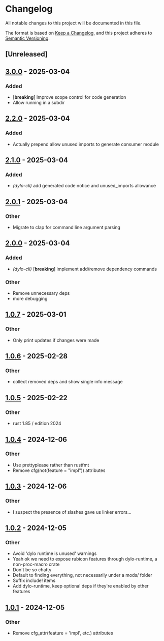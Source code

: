 # Changelog

All notable changes to this project will be documented in this file.

The format is based on [Keep a Changelog](https://keepachangelog.com/en/1.0.0/),
and this project adheres to [Semantic Versioning](https://semver.org/spec/v2.0.0.html).

## [Unreleased]

## [3.0.0](https://github.com/bearcove/dylo/compare/dylo-cli-v2.2.0...dylo-cli-v3.0.0) - 2025-03-04

### Added

- [**breaking**] Improve scope control for code generation
- Allow running in a subdir

## [2.2.0](https://github.com/bearcove/dylo/compare/dylo-cli-v2.1.0...dylo-cli-v2.2.0) - 2025-03-04

### Added

- Actually prepend allow unused imports to generate consumer module

## [2.1.0](https://github.com/bearcove/dylo/compare/dylo-cli-v2.0.1...dylo-cli-v2.1.0) - 2025-03-04

### Added

- *(dylo-cli)* add generated code notice and unused_imports allowance

## [2.0.1](https://github.com/bearcove/dylo/compare/dylo-cli-v2.0.0...dylo-cli-v2.0.1) - 2025-03-04

### Other

- Migrate to clap for command line argument parsing

## [2.0.0](https://github.com/bearcove/dylo/compare/dylo-cli-v1.0.7...dylo-cli-v2.0.0) - 2025-03-04

### Added

- *(dylo-cli)* [**breaking**] implement add/remove dependency commands

### Other

- Remove unnecessary deps
- more debugging

## [1.0.7](https://github.com/bearcove/dylo/compare/dylo-cli-v1.0.6...dylo-cli-v1.0.7) - 2025-03-01

### Other

- Only print updates if changes were made

## [1.0.6](https://github.com/bearcove/dylo/compare/dylo-cli-v1.0.5...dylo-cli-v1.0.6) - 2025-02-28

### Other

- collect removed deps and show single info message

## [1.0.5](https://github.com/bearcove/dylo/compare/dylo-cli-v1.0.4...dylo-cli-v1.0.5) - 2025-02-22

### Other

- rust 1.85 / edition 2024

## [1.0.4](https://github.com/bearcove/dylo/compare/dylo-cli-v1.0.3...dylo-cli-v1.0.4) - 2024-12-06

### Other

- Use prettyplease rather than rustfmt
- Remove cfg(not(feature = "impl")) attributes

## [1.0.3](https://github.com/bearcove/dylo/compare/dylo-cli-v1.0.2...dylo-cli-v1.0.3) - 2024-12-06

### Other

- I suspect the presence of slashes gave us linker errors...

## [1.0.2](https://github.com/bearcove/dylo/compare/dylo-cli-v1.0.1...dylo-cli-v1.0.2) - 2024-12-05

### Other

- Avoid 'dylo runtime is unused' warnings
- Yeah ok we need to expose rubicon features through dylo-runtime, a non-proc-macro crate
- Don't be so chatty
- Default to finding everything, not necessarily under a mods/ folder
- Suffix include! items
- Add dylo-runtime, keep optional deps if they're enabled by other features

## [1.0.1](https://github.com/bearcove/dylo/compare/dylo-cli-v1.0.0...dylo-cli-v1.0.1) - 2024-12-05

### Other

- Remove cfg_attr(feature = 'impl', etc.) attributes
